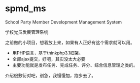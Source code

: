 # spmd_ms
School Party Member Development Management System

学校党员发展管理系统

之前做的小项目，想着放上来，如果有人正好有这个需求就可以用。

* 用PHP语言，基于thinkphp3.1框架。
* 全部ajax提交，好吧，其实没太大必要
* 主要功能就是发布任务、完成任务、评分、综合信息管理之类的。


介绍很敷衍对吧，别急，我慢慢加，跑步去了。
